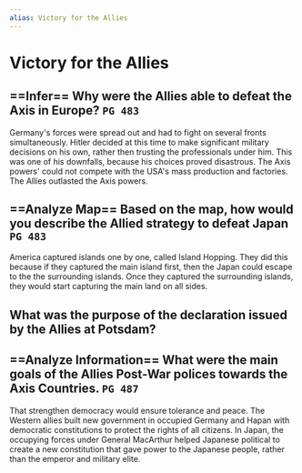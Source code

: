 ```yaml
---
alias: Victory for the Allies
---
```

# Victory for the Allies
## ==Infer== Why were the Allies able to defeat the Axis in Europe? `PG 483`
Germany's forces were spread out and had to fight on several fronts simultaneously. Hitler decided at this time to make significant military decisions on his own, rather then trusting the professionals under him. This was one of his downfalls, because his choices proved disastrous. The Axis powers' could not compete with the USA's mass production and factories. The Allies outlasted the Axis powers.
## ==Analyze Map== Based on the map, how would you describe the Allied strategy to defeat Japan `PG 483`
America captured islands one by one, called Island Hopping. They did this because if they captured the main island first, then the Japan could escape to the the surrounding islands. Once they captured the surrounding islands, they would start capturing the main land on all sides.
## What was the purpose of the declaration issued by the Allies at Potsdam?

## ==Analyze Information== What were the main goals of the Allies Post-War polices towards the Axis Countries. `PG 487`
That strengthen democracy would ensure tolerance and peace. The Western allies built new government in occupied Germany and Hapan with democratic constitutions to protect the rights of all citizens. In Japan, the occupying forces under General MacArthur helped Japanese political to create a new constitution that gave power to the Japanese people, rather than the emperor and military elite.
